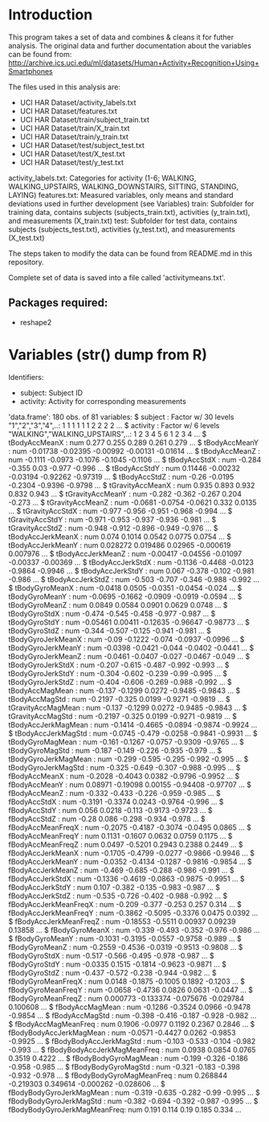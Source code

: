 # Introduction

This program takes a set of data and combines & cleans it for futher analysis. The original data and further documentation about the variables can be found from: http://archive.ics.uci.edu/ml/datasets/Human+Activity+Recognition+Using+Smartphones

The files used in this analysis are:
* UCI HAR Dataset/activity_labels.txt
* UCI HAR Dataset/features.txt
* UCI HAR Dataset/train/subject_train.txt
* UCI HAR Dataset/train/X_train.txt 
* UCI HAR Dataset/train/y_train.txt
* UCI HAR Dataset/test/subject_test.txt 
* UCI HAR Dataset/test/X_test.txt 
* UCI HAR Dataset/test/y_test.txt 

activity_labels.txt: Categories for activity (1-6; WALKING, WALKING_UPSTAIRS, WALKING_DOWNSTAIRS, SITTING, STANDING, LAYING)
features.txt: Measured variables, only means and standard deviations used in further development (see Variables)
train: Subfolder for training data, contains subjects (subjects_train.txt), activities (y_train.txt), and measurements (X_train.txt) 
test: Subfolder for test data, contains subjects (subjects_test.txt), activities (y_test.txt), and measurements (X_test.txt) 

The steps taken to modify the data can be found from README.md in this repository.

Complete set of data is saved into a file called 'activitymeans.txt'.

## Packages required:
* reshape2

# Variables (str() dump from R)

Identifiers:
* subject: Subject ID
* activity: Activity for corresponding measurements

'data.frame':   180 obs. of  81 variables:
 $ subject                     : Factor w/ 30 levels "1","2","3","4",..: 1 1 1 1 1 1 2 2 2 2 ...
 $ activity                    : Factor w/ 6 levels "WALKING","WALKING_UPSTAIRS",..: 1 2 3 4 5 6 1 2 3 4 ...
 $ tBodyAccMeanX               : num  0.277 0.255 0.289 0.261 0.279 ...
 $ tBodyAccMeanY               : num  -0.01738 -0.02395 -0.00992 -0.00131 -0.01614 ...
 $ tBodyAccMeanZ               : num  -0.1111 -0.0973 -0.1076 -0.1045 -0.1106 ...
 $ tBodyAccStdX                : num  -0.284 -0.355 0.03 -0.977 -0.996 ...
 $ tBodyAccStdY                : num  0.11446 -0.00232 -0.03194 -0.92262 -0.97319 ...
 $ tBodyAccStdZ                : num  -0.26 -0.0195 -0.2304 -0.9396 -0.9798 ...
 $ tGravityAccMeanX            : num  0.935 0.893 0.932 0.832 0.943 ...
 $ tGravityAccMeanY            : num  -0.282 -0.362 -0.267 0.204 -0.273 ...
 $ tGravityAccMeanZ            : num  -0.0681 -0.0754 -0.0621 0.332 0.0135 ...
 $ tGravityAccStdX             : num  -0.977 -0.956 -0.951 -0.968 -0.994 ...
 $ tGravityAccStdY             : num  -0.971 -0.953 -0.937 -0.936 -0.981 ...
 $ tGravityAccStdZ             : num  -0.948 -0.912 -0.896 -0.949 -0.976 ...
 $ tBodyAccJerkMeanX           : num  0.074 0.1014 0.0542 0.0775 0.0754 ...
 $ tBodyAccJerkMeanY           : num  0.028272 0.019486 0.02965 -0.000619 0.007976 ...
 $ tBodyAccJerkMeanZ           : num  -0.00417 -0.04556 -0.01097 -0.00337 -0.00369 ...
 $ tBodyAccJerkStdX            : num  -0.1136 -0.4468 -0.0123 -0.9864 -0.9946 ...
 $ tBodyAccJerkStdY            : num  0.067 -0.378 -0.102 -0.981 -0.986 ...
 $ tBodyAccJerkStdZ            : num  -0.503 -0.707 -0.346 -0.988 -0.992 ...
 $ tBodyGyroMeanX              : num  -0.0418 0.0505 -0.0351 -0.0454 -0.024 ...
 $ tBodyGyroMeanY              : num  -0.0695 -0.1662 -0.0909 -0.0919 -0.0594 ...
 $ tBodyGyroMeanZ              : num  0.0849 0.0584 0.0901 0.0629 0.0748 ...
 $ tBodyGyroStdX               : num  -0.474 -0.545 -0.458 -0.977 -0.987 ...
 $ tBodyGyroStdY               : num  -0.05461 0.00411 -0.12635 -0.96647 -0.98773 ...
 $ tBodyGyroStdZ               : num  -0.344 -0.507 -0.125 -0.941 -0.981 ...
 $ tBodyGyroJerkMeanX          : num  -0.09 -0.1222 -0.074 -0.0937 -0.0996 ...
 $ tBodyGyroJerkMeanY          : num  -0.0398 -0.0421 -0.044 -0.0402 -0.0441 ...
 $ tBodyGyroJerkMeanZ          : num  -0.0461 -0.0407 -0.027 -0.0467 -0.049 ...
 $ tBodyGyroJerkStdX           : num  -0.207 -0.615 -0.487 -0.992 -0.993 ...
 $ tBodyGyroJerkStdY           : num  -0.304 -0.602 -0.239 -0.99 -0.995 ...
 $ tBodyGyroJerkStdZ           : num  -0.404 -0.606 -0.269 -0.988 -0.992 ...
 $ tBodyAccMagMean             : num  -0.137 -0.1299 0.0272 -0.9485 -0.9843 ...
 $ tBodyAccMagStd              : num  -0.2197 -0.325 0.0199 -0.9271 -0.9819 ...
 $ tGravityAccMagMean          : num  -0.137 -0.1299 0.0272 -0.9485 -0.9843 ...
 $ tGravityAccMagStd           : num  -0.2197 -0.325 0.0199 -0.9271 -0.9819 ...
 $ tBodyAccJerkMagMean         : num  -0.1414 -0.4665 -0.0894 -0.9874 -0.9924 ...
 $ tBodyAccJerkMagStd          : num  -0.0745 -0.479 -0.0258 -0.9841 -0.9931 ...
 $ tBodyGyroMagMean            : num  -0.161 -0.1267 -0.0757 -0.9309 -0.9765 ...
 $ tBodyGyroMagStd             : num  -0.187 -0.149 -0.226 -0.935 -0.979 ...
 $ tBodyGyroJerkMagMean        : num  -0.299 -0.595 -0.295 -0.992 -0.995 ...
 $ tBodyGyroJerkMagStd         : num  -0.325 -0.649 -0.307 -0.988 -0.995 ...
 $ fBodyAccMeanX               : num  -0.2028 -0.4043 0.0382 -0.9796 -0.9952 ...
 $ fBodyAccMeanY               : num  0.08971 -0.19098 0.00155 -0.94408 -0.97707 ...
 $ fBodyAccMeanZ               : num  -0.332 -0.433 -0.226 -0.959 -0.985 ...
 $ fBodyAccStdX                : num  -0.3191 -0.3374 0.0243 -0.9764 -0.996 ...
 $ fBodyAccStdY                : num  0.056 0.0218 -0.113 -0.9173 -0.9723 ...
 $ fBodyAccStdZ                : num  -0.28 0.086 -0.298 -0.934 -0.978 ...
 $ fBodyAccMeanFreqX           : num  -0.2075 -0.4187 -0.3074 -0.0495 0.0865 ...
 $ fBodyAccMeanFreqY           : num  0.1131 -0.1607 0.0632 0.0759 0.1175 ...
 $ fBodyAccMeanFreqZ           : num  0.0497 -0.5201 0.2943 0.2388 0.2449 ...
 $ fBodyAccJerkMeanX           : num  -0.1705 -0.4799 -0.0277 -0.9866 -0.9946 ...
 $ fBodyAccJerkMeanY           : num  -0.0352 -0.4134 -0.1287 -0.9816 -0.9854 ...
 $ fBodyAccJerkMeanZ           : num  -0.469 -0.685 -0.288 -0.986 -0.991 ...
 $ fBodyAccJerkStdX            : num  -0.1336 -0.4619 -0.0863 -0.9875 -0.9951 ...
 $ fBodyAccJerkStdY            : num  0.107 -0.382 -0.135 -0.983 -0.987 ...
 $ fBodyAccJerkStdZ            : num  -0.535 -0.726 -0.402 -0.988 -0.992 ...
 $ fBodyAccJerkMeanFreqX       : num  -0.209 -0.377 -0.253 0.257 0.314 ...
 $ fBodyAccJerkMeanFreqY       : num  -0.3862 -0.5095 -0.3376 0.0475 0.0392 ...
 $ fBodyAccJerkMeanFreqZ       : num  -0.18553 -0.5511 0.00937 0.09239 0.13858 ...
 $ fBodyGyroMeanX              : num  -0.339 -0.493 -0.352 -0.976 -0.986 ...
 $ fBodyGyroMeanY              : num  -0.1031 -0.3195 -0.0557 -0.9758 -0.989 ...
 $ fBodyGyroMeanZ              : num  -0.2559 -0.4536 -0.0319 -0.9513 -0.9808 ...
 $ fBodyGyroStdX               : num  -0.517 -0.566 -0.495 -0.978 -0.987 ...
 $ fBodyGyroStdY               : num  -0.0335 0.1515 -0.1814 -0.9623 -0.9871 ...
 $ fBodyGyroStdZ               : num  -0.437 -0.572 -0.238 -0.944 -0.982 ...
 $ fBodyGyroMeanFreqX          : num  0.0148 -0.1875 -0.1005 0.1892 -0.1203 ...
 $ fBodyGyroMeanFreqY          : num  -0.0658 -0.4736 0.0826 0.0631 -0.0447 ...
 $ fBodyGyroMeanFreqZ          : num  0.000773 -0.133374 -0.075676 -0.029784 0.100608 ...
 $ fBodyAccMagMean             : num  -0.1286 -0.3524 0.0966 -0.9478 -0.9854 ...
 $ fBodyAccMagStd              : num  -0.398 -0.416 -0.187 -0.928 -0.982 ...
 $ fBodyAccMagMeanFreq         : num  0.1906 -0.0977 0.1192 0.2367 0.2846 ...
 $ fBodyBodyAccJerkMagMean     : num  -0.0571 -0.4427 0.0262 -0.9853 -0.9925 ...
 $ fBodyBodyAccJerkMagStd      : num  -0.103 -0.533 -0.104 -0.982 -0.993 ...
 $ fBodyBodyAccJerkMagMeanFreq : num  0.0938 0.0854 0.0765 0.3519 0.4222 ...
 $ fBodyBodyGyroMagMean        : num  -0.199 -0.326 -0.186 -0.958 -0.985 ...
 $ fBodyBodyGyroMagStd         : num  -0.321 -0.183 -0.398 -0.932 -0.978 ...
 $ fBodyBodyGyroMagMeanFreq    : num  0.268844 -0.219303 0.349614 -0.000262 -0.028606 ...
 $ fBodyBodyGyroJerkMagMean    : num  -0.319 -0.635 -0.282 -0.99 -0.995 ...
 $ fBodyBodyGyroJerkMagStd     : num  -0.382 -0.694 -0.392 -0.987 -0.995 ...
 $ fBodyBodyGyroJerkMagMeanFreq: num  0.191 0.114 0.19 0.185 0.334 ...

 
 
